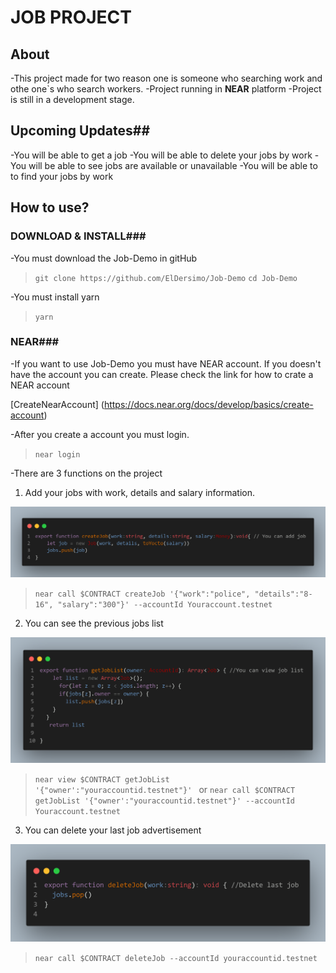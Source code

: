 # **JOB PROJECT**

## About
-This project made for two reason one is someone who searching work and othe one`s who search workers.
-Project running in **NEAR** platform
-Project is still in a development stage.

## Upcoming Updates##
-You will be able to get a job
-You will be able to delete your jobs by work
-You will be able to see jobs are available or unavailable
-You will be able to to find your jobs by work

## How to use? ##

### DOWNLOAD & INSTALL###
-You must download the Job-Demo in gitHub
>`git clone https://github.com/ElDersimo/Job-Demo` 
>`cd Job-Demo`

-You must install yarn
> `yarn`

### NEAR###
-If you want to use Job-Demo you must have NEAR account. If you doesn't have the account you can create. Please check the link for how to crate a NEAR account

[CreateNearAccount] (https://docs.near.org/docs/develop/basics/create-account)

-After you create a account you must login.
> `near login`

-There are 3 functions on the project
1. Add your jobs with work, details and salary information.


![createJob](/img/export%20function.png)

> `near call $CONTRACT createJob '{"work":"police", "details":"8-16", "salary":"300"}' --accountId Youraccount.testnet `

2. You can see the previous jobs list

![getJobList](/img/get%20job%20list.png)

> `near view $CONTRACT getJobList '{"owner':"youraccountid.testnet"}' `
or
> `near call $CONTRACT getJobList '{"owner':"youraccountid.testnet"}' --accountId Youraccount.testnet `

3. You can delete your last job advertisement

![deleteJob](/img/deletejob.png)

> `near call $CONTRACT deleteJob --accountId youraccountid.testnet `